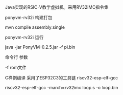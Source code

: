 Java实现的RSIC-V教学虚拟机。采用RV32IMC指令集

ponyvm-rv32i 构建打包

mvn compile assembly:single

ponyvm-rv32i 运行

java -jar PonyVM-0.2.5.jar -f pi.bin

命令行 参数

-f rom文件

C样例编译 采用了ESP32C3的工具链 riscv32-esp-elf-gcc

riscv32-esp-elf-gcc -march=rv32imc loop.s -o loop.bin
